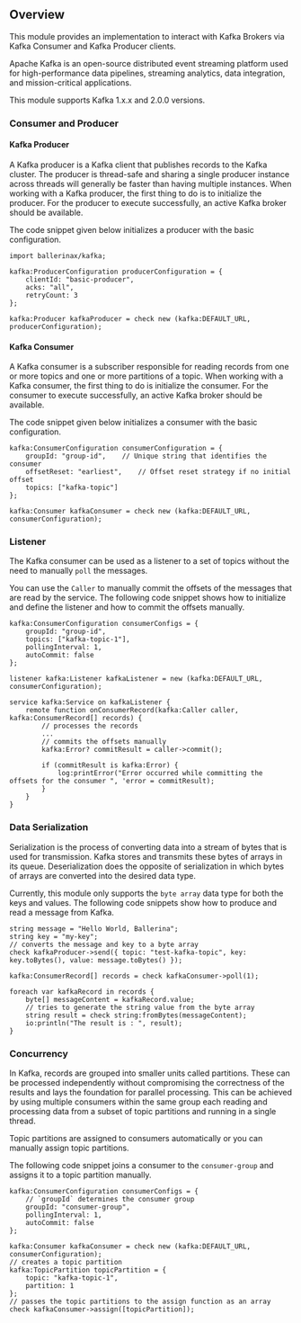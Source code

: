 ## Overview

This module provides an implementation to interact with Kafka Brokers via Kafka Consumer and Kafka Producer clients.

Apache Kafka is an open-source distributed event streaming platform used for high-performance data pipelines, streaming analytics, data integration, and mission-critical applications.

This module supports Kafka 1.x.x and 2.0.0 versions.

### Consumer and Producer
#### Kafka Producer
A Kafka producer is a Kafka client that publishes records to the Kafka cluster. The producer is thread-safe and sharing a single producer instance across threads will generally be faster than having multiple instances. When working with a Kafka producer, the first thing to do is to initialize the producer.
For the producer to execute successfully, an active Kafka broker should be available.

The code snippet given below initializes a producer with the basic configuration.
```ballerina
import ballerinax/kafka;

kafka:ProducerConfiguration producerConfiguration = {
    clientId: "basic-producer",
    acks: "all",
    retryCount: 3
};

kafka:Producer kafkaProducer = check new (kafka:DEFAULT_URL, producerConfiguration);
```
#### Kafka Consumer
A Kafka consumer is a subscriber responsible for reading records from one or more topics and one or more partitions of a topic. When working with a Kafka consumer, the first thing to do is initialize the consumer.
For the consumer to execute successfully, an active Kafka broker should be available.

The code snippet given below initializes a consumer with the basic configuration.
```ballerina
kafka:ConsumerConfiguration consumerConfiguration = {
    groupId: "group-id",    // Unique string that identifies the consumer
    offsetReset: "earliest",    // Offset reset strategy if no initial offset
    topics: ["kafka-topic"]
};

kafka:Consumer kafkaConsumer = check new (kafka:DEFAULT_URL, consumerConfiguration);
```
### Listener
The Kafka consumer can be used as a listener to a set of topics without the need to manually `poll` the messages.

You can use the `Caller` to manually commit the offsets of the messages that are read by the service. The following code snippet shows how to initialize and define the listener and how to commit the offsets manually.
```ballerina
kafka:ConsumerConfiguration consumerConfigs = {
    groupId: "group-id",
    topics: ["kafka-topic-1"],
    pollingInterval: 1,
    autoCommit: false
};

listener kafka:Listener kafkaListener = new (kafka:DEFAULT_URL, consumerConfiguration);

service kafka:Service on kafkaListener {
    remote function onConsumerRecord(kafka:Caller caller, kafka:ConsumerRecord[] records) {
        // processes the records
        ...
        // commits the offsets manually
        kafka:Error? commitResult = caller->commit();

        if (commitResult is kafka:Error) {
            log:printError("Error occurred while committing the offsets for the consumer ", 'error = commitResult);
        }
    }
}
```
### Data Serialization
Serialization is the process of converting data into a stream of bytes that is used for transmission. Kafka
stores and transmits these bytes of arrays in its queue. Deserialization does the opposite of serialization
in which bytes of arrays are converted into the desired data type.

Currently, this module only supports the `byte array` data type for both the keys and values. The following code snippets
show how to produce and read a message from Kafka.
```ballerina
string message = "Hello World, Ballerina";
string key = "my-key";
// converts the message and key to a byte array
check kafkaProducer->send({ topic: "test-kafka-topic", key: key.toBytes(), value: message.toBytes() });
```
```ballerina
kafka:ConsumerRecord[] records = check kafkaConsumer->poll(1);

foreach var kafkaRecord in records {
    byte[] messageContent = kafkaRecord.value;
    // tries to generate the string value from the byte array
    string result = check string:fromBytes(messageContent);
    io:println("The result is : ", result);
}
```
### Concurrency
In Kafka, records are grouped into smaller units called partitions. These can be processed independently without
compromising the correctness of the results and lays the foundation for parallel processing. This can be achieved by
using multiple consumers within the same group each reading and processing data from a subset of topic partitions and 
running in a single thread.

Topic partitions are assigned to consumers automatically or you can manually assign topic partitions.

The following code snippet joins a consumer to the `consumer-group` and assigns it to a topic partition manually.
```ballerina
kafka:ConsumerConfiguration consumerConfigs = {
    // `groupId` determines the consumer group
    groupId: "consumer-group",
    pollingInterval: 1,
    autoCommit: false
};

kafka:Consumer kafkaConsumer = check new (kafka:DEFAULT_URL, consumerConfiguration);
// creates a topic partition
kafka:TopicPartition topicPartition = {
    topic: "kafka-topic-1",
    partition: 1
};
// passes the topic partitions to the assign function as an array
check kafkaConsumer->assign([topicPartition]);
```
